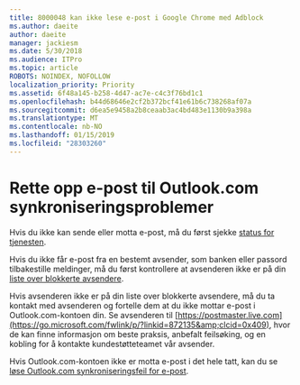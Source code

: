 ```yaml
---
title: 8000048 kan ikke lese e-post i Google Chrome med Adblock
ms.author: daeite
author: daeite
manager: jackiesm
ms.date: 5/30/2018
ms.audience: ITPro
ms.topic: article
ROBOTS: NOINDEX, NOFOLLOW
localization_priority: Priority
ms.assetid: 6f48a145-b258-4d47-ac7e-c4c3f76bd1c1
ms.openlocfilehash: b44d68646e2cf2b372bcf41e61b6c738268af07a
ms.sourcegitcommit: d6ea5e9458a2b8ceaab3ac4bd483e1130b9a398a
ms.translationtype: MT
ms.contentlocale: nb-NO
ms.lasthandoff: 01/15/2019
ms.locfileid: "28303260"
---
```

# <a name="fix-outlookcom-email-sync-issues"></a>Rette opp e-post til Outlook.com synkroniseringsproblemer

Hvis du ikke kan sende eller motta e-post, må du først sjekke [status for tjenesten](https://go.microsoft.com/fwlink/p/?linkid=837482&amp;clcid=0x409).
  
Hvis du ikke får e-post fra en bestemt avsender, som banken eller passord tilbakestille meldinger, må du først kontrollere at avsenderen ikke er på din [liste over blokkerte avsendere](https://go.microsoft.com/fwlink/p/?linkid=873133&amp;clcid=0x409).
  
Hvis avsenderen ikke er på din liste over blokkerte avsendere, må du ta kontakt med avsenderen og fortelle dem at du ikke mottar e-post i Outlook.com-kontoen din. Se avsenderen til [https://postmaster.live.com](https://go.microsoft.com/fwlink/p/?linkid=872135&amp;clcid=0x409), hvor de kan finne informasjon om beste praksis, anbefalt feilsøking, og en kobling for å kontakte kundestøtteteamet vår avsender.
  
Hvis Outlook.com-kontoen ikke er motta e-post i det hele tatt, kan du se [løse Outlook.com synkroniseringsfeil for e-post](https://go.microsoft.com/fwlink/p/?linkid=2001207&amp;clcid=0x409).
  

